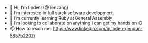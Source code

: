 - 👋 Hi, I’m Loden! (@Tenzang)
- 👀 I’m interested in full stack software development.
- 🌱 I’m currently learning Ruby at General Assembly
- 💞️ I’m looking to collaborate on anything I can get my hands on :D
- 📫 How to reach me:
https://www.linkedin.com/in/loden-gendun-5857b2202/
